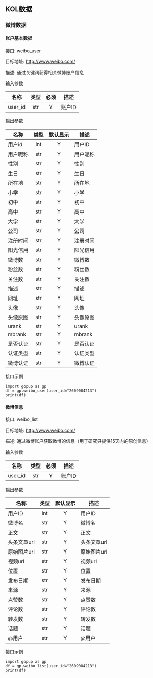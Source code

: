 ## KOL数据

### 微博数据

#### 账户基本数据

接口: weibo_user

目标地址: http://www.weibo.com/

描述: 通过关键词获得相关微博账户信息 

输入参数

名称 | 类型 | 必须 | 描述
---|:---:|:---:|---
user_id | str | Y | 账户ID

输出参数

| 名称 | 类型 | 默认显示 | 描述 |
---|:---:|:---:|---
| 用户id | int | Y | 用户ID |
| 用户昵称 | str | Y | 用户昵称 |
| 性别 | str | Y | 性别 |
| 生日 | str | Y | 生日 |
| 所在地 | str | Y | 所在地 |
| 小学 | str | Y | 小学 |
| 初中 | str | Y | 初中 |
| 高中 | str | Y | 高中 |
| 大学 | str | Y | 大学 |
| 公司 | str | Y | 公司 |
| 注册时间 | str | Y | 注册时间 |
| 阳光信用 | str | Y | 阳光信用 |
| 微博数 | str | Y | 微博数 |
| 粉丝数 | str | Y | 粉丝数 |
| 关注数 | str | Y | 关注数 |
| 描述 | str | Y | 描述 |
| 网址 | str | Y | 网址 |
| 头像 | str | Y | 头像 |
| 头像原图 | str | Y | 头像原图 |
| urank | str | Y | urank |
| mbrank | str | Y | mbrank |
| 是否认证 | str | Y | 是否认证 |
| 认证类型 | str | Y | 认证类型 |
| 微博认证 | str | Y | 微博认证 |

接口示例

```
import gopup as gp
df = gp.weibo_user(user_id="2609084213")
print(df)
```

#### 微博信息

接口: weibo_list

目标地址: http://www.weibo.com/

描述: 通过微博账户获取微博的信息（用于研究只提供15天内的原创信息） 

输入参数

名称 | 类型 | 必须 | 描述
---|:---:|:---:|---
user_id | str | Y | 账户ID

输出参数

| 名称 | 类型 | 默认显示 | 描述 |
---|:---:|:---:|---
| 用户ID | int | Y | 用户ID |
| 微博名 | str | Y | 微博名 |
| 正文 | str | Y | 正文 |
| 头条文章url | str | Y | 头条文章url |
| 原始图片url | str | Y | 原始图片url |
| 视频url | str | Y | 视频url |
| 位置 | str | Y | 位置 |
| 发布日期 | str | Y | 发布日期 |
| 来源 | str | Y | 来源 |
| 点赞数 | str | Y | 点赞数 |
| 评论数 | str | Y | 评论数 |
| 转发数 | str | Y | 转发数 |
| 话题 | str | Y | 话题 |
| @用户 | str | Y | @用户 |

接口示例

```
import gopup as gp
df = gp.weibo_list(user_id="2609084213")
print(df)
```